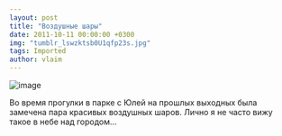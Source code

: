 ```yaml
---
layout: post
title: "Воздушные шары"
date: 2011-10-11 00:00:00 +0300
img: "tumblr_lswzktsb0U1qfp23s.jpg"
tags: Imported
author: vlaim
---
```


![image](/blog/assets/img/tumblr_lswzktsb0U1qfp23s.jpg)

Во время прогулки в парке с Юлей на прошлых выходных была замечена пара красивых воздушных шаров. Лично я не часто вижу такое в небе над городом…